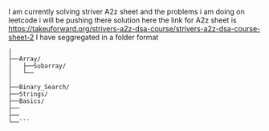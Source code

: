 I am currently solving striver A2z sheet and the problems i am doing on leetcode i will be pushing there solution here
the link for A2z sheet is https://takeuforward.org/strivers-a2z-dsa-course/strivers-a2z-dsa-course-sheet-2
I have seggregated in a folder format

```leetcode/
│
├──Array/
│   ├──Subarray/
│   └──
│ 
├──Binary_Search/
├──Strings/
├──Basics/
├──
├──
└──```




